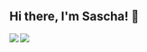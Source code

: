 ## Hi there, I'm Sascha! 👋

<img align="left" src="https://github-readme-stats.vercel.app/api?username=xopez&count_private=true&line_height=21&show_icons=true&hide_border=true&theme=dracula"/>
<img align="left" src="https://github-readme-stats.vercel.app/api/top-langs/?username=xopez&layout=compact&card_width=250&hide_border=true&theme=dracula"/>
